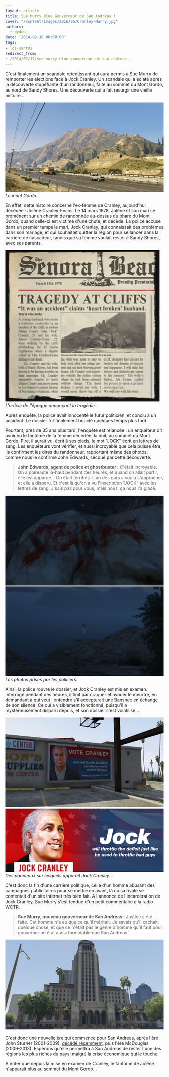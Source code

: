 ```yaml
---
layout: article
title: Sue Murry élue Gouverneur de San Andreas !
cover: "/content/images/2016/06/Cranley-Murry.jpg"
authors:
  - dydou
date: '2014-02-18 00:00:00'
tags:
- los-santos
redirect_from:
- /2014/02/17/sue-murry-elue-gouverneur-de-san-andreas--
---
```


C'est finalement un scandale retentissant qui aura permis à Sue Murry de remporter les élections face à Jock Cranley. Un scandale qui a éclaté après la découverte stupéfiante d'un randonneur, faite au sommet du Mont Gordo, au nord de Sandy Shores. Une découverte qui a fait resurgir une vieille histoire...

![Le mont Gordo.](/content/images/2016/06/Cranley3.jpg)
_Le mont Gordo._

En effet, cette histoire concerne l'ex-femme de Cranley, aujourd'hui décédée : Jolène Cranley-Evans. Le 14 mars 1978, Jolène et son mari se promènent sur un chemin de randonnée au-dessus du phare du Mont Gordo, quand celle-ci est victime d'une chute, et décède. La police accuse dans un premier temps le mari, Jock Cranley, qui connaissait des problèmes dans son mariage, et qui souhaitait quitter la région pour se lancer dans la carrière de cascadeur, tandis que sa femme voulait rester à Sandy Shores, avec ses parents.

![L'article de l'époque annonçant la tragédie.](/content/images/2016/06/Cranley2.png)
_L'article de l'époque annonçant la tragédie._

Après enquête, la police avait innocenté le futur politicien, et conclu à un accident. Le dossier fut finalement bouclé quelques temps plus tard.

Pourtant, près de 35 ans plus tard, l'enquête est relancée : un enquêteur dit avoir vu le fantôme de la femme décédée, la nuit, au sommet du Mont Gordo. Pire, il aurait vu, écrit à ses pieds, le mot "JOCK" écrit en lettres de sang. Les enquêteurs vont vérifier, et aussi incroyable que cela puisse être, ils confirment les dires du randonneur, rapportant même des photos, comme nous le confirme John Edwards, secoué par cette découverte.

> **John Edwards, agent de police et ghostbuster :** C'était incroyable. On a poireauté là-haut pendant des heures, et quand on allait partir, elle est apparue... On était terrifiés. L'un des gars a voulu s'approcher, et elle a disparu. Et c'est là qu'on a vu l'inscription "JOCK" avec les lettres de sang. J'sais pas pour vous, mais nous, ça nous l'a glacé.

![](/content/images/2016/06/Cranley4.jpg)
![Les photos prises par les policiers.](/content/images/2016/06/Cranley5.jpg)
_Les photos prises par les policiers._

Ainsi, la police rouvre le dossier, et Jock Cranley est mis en examen. Interrogé pendant des heures, il finit par craquer et avouer le meurtre, en demandant à qui veut l'entendre s'il accepterait une Banshee en échange de son silence. Ce qui a visiblement fonctionné, puisqu'il a mystérieusement disparu depuis, et son dossier s'est volatilisé...

![](/content/images/2016/06/Cranley6.jpg)
![Des panneaux sur lesquels apparaît Jock Cranley.](/content/images/2016/06/Cranley8.png)
_Des panneaux sur lesquels apparaît Jock Cranley._

C'est donc la fin d'une carrière politique, celle d'un homme abusant des campagnes publicitaires pour se mettre en avant, là ou sa rivale se contentait d'un site internet très bien fait. A l'annonce de l'incarcération de Jock Cranley, Sue Murry s'est fendue d'un petit commentaire à la radio WCTR.

> **Sue Murry, nouveau gouverneur de San Andreas :** Justice à été faite. Cet homme n'a eu que ce qu'il méritait. Je savais qu'il cachait quelque chose, et que ce n'était pas le genre d'homme qu'il faut pour gouverner un état aussi formidable que San Andreas.

![](/content/images/2016/06/Cranley7.jpg)

C'est donc une nouvelle ère qui commence pour San Andreas, après l'ère John Sturner (2001-2009), [décédé récemment](/2014/01/29/deces-de-john-sturner/), puis l'ère McDouglas (2009-2013). Espérons qu'elle permettra à San Andreas de rester l'une des régions les plus riches du pays, malgré la crise économique qui le touche.

A noter que depuis la mise en examen de Cranley, le fantôme de Jolène n'apparaît plus au sommet du Mont Gordo...